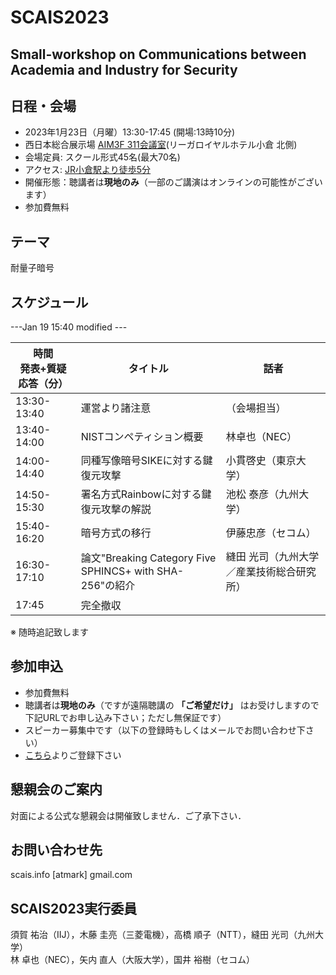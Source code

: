 # SCAIS2023
## Small-workshop on Communications between Academia and Industry for Security

## 日程・会場
- 2023年1月23日（月曜）13:30-17:45 (開場:13時10分)
- 西日本総合展示場 [AIM3F 311会議室](https://www.aim-kipro.co.jp/floor-guide/3f/)(リーガロイヤルホテル小倉 北側)
- 会場定員: スクール形式45名(最大70名)
- アクセス: [JR小倉駅より徒歩5分](https://www.aim-kipro.co.jp/about/access/)
- 開催形態：聴講者は**現地のみ**（一部のご講演はオンラインの可能性がございます）
- 参加費無料

## テーマ
 耐量子暗号

## スケジュール

---Jan 19 15:40 modified ---

| 時間<br>発表+質疑応答（分） | タイトル | 話者 |
| --- | --- | --- 
| 13:30-13:40 | 運営より諸注意 | （会場担当）|
| 13:40-14:00 | NISTコンペティション概要 | 林卓也（NEC）|
| 14:00-14:40 | 同種写像暗号SIKEに対する鍵復元攻撃|小貫啓史（東京大学）|
| 14:50-15:30 | 署名方式Rainbowに対する鍵復元攻撃の解説|池松 泰彦（九州大学）|
| 15:40-16:20 | 暗号方式の移行|伊藤忠彦（セコム）|
| 16:30-17:10 | 論文"Breaking Category Five SPHINCS+ with SHA-256"の紹介|縫田 光司（九州大学／産業技術総合研究所）|
| 17:45 | 完全撤収 | |

※ 随時追記致します

## 参加申込
- 参加費無料
- 聴講者は**現地のみ**（ですが遠隔聴講の **「ご希望だけ」** はお受けしますので下記URLでお申し込み下さい；ただし無保証です）
- スピーカー募集中です（以下の登録時もしくはメールでお問い合わせ下さい）
- [こちら](https://docs.google.com/forms/d/1Jw5KeR3quIo6xx2BRqyfxsrxEBkYAlI-vs1N7y6rrqU/)よりご登録下さい

## 懇親会のご案内
対面による公式な懇親会は開催致しません．ご了承下さい．

## お問い合わせ先
scais.info [atmark] gmail.com

## SCAIS2023実行委員
須賀 祐治（IIJ），木藤 圭亮（三菱電機），高橋 順子（NTT），縫田 光司（九州大学）<br>
林 卓也（NEC），矢内 直人（大阪大学），国井 裕樹（セコム）

